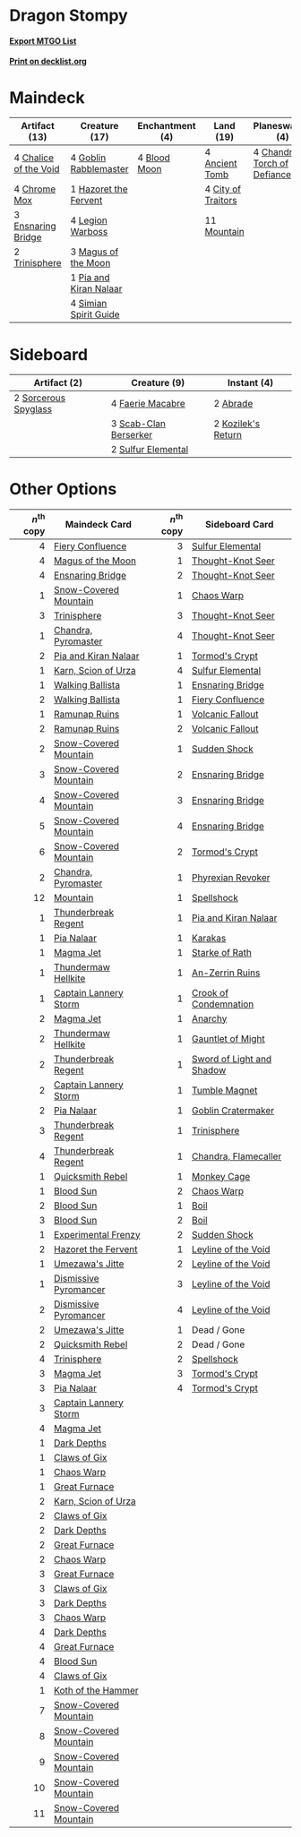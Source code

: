 # Dragon Stompy

#### [Export MTGO List](../collection/Dragon%20Stompy/Dragon%20Stompy.txt)
#### [Print on decklist.org](http://decklist.org/?deckmain=4%09Ancient%20Tomb%0A4%09Blood%20Moon%0A4%09Chalice%20of%20the%20Void%0A4%09Chandra,%20Torch%20of%20Defiance%0A4%09Chrome%20Mox%0A4%09City%20of%20Traitors%0A3%09Ensnaring%20Bridge%0A3%09Fiery%20Confluence%0A4%09Goblin%20Rabblemaster%0A1%09Hazoret%20the%20Fervent%0A4%09Legion%20Warboss%0A3%09Magus%20of%20the%20Moon%0A11%09Mountain%0A1%09Pia%20and%20Kiran%20Nalaar%0A4%09Simian%20Spirit%20Guide%0A2%09Trinisphere&deckside=2%09Abrade%0A4%09Faerie%20Macabre%0A2%09Kozilek's%20Return%0A3%09Scab-Clan%20Berserker%0A2%09Sorcerous%20Spyglass%0A2%09Sulfur%20Elemental)
# Maindeck

|                                         Artifact (13)                                          |                                          Creature (17)                                          |                                    Enchantment (4)                                    |                                          Land (19)                                          |                                           Planeswalker (4)                                            |                                         Sorcery (3)                                         |
|------------------------------------------------------------------------------------------------|-------------------------------------------------------------------------------------------------|---------------------------------------------------------------------------------------|---------------------------------------------------------------------------------------------|-------------------------------------------------------------------------------------------------------|---------------------------------------------------------------------------------------------|
|4 [Chalice of the Void](http://gatherer.wizards.com/Pages/Card/Details.aspx?multiverseid=370411)|4 [Goblin Rabblemaster](http://gatherer.wizards.com/Pages/Card/Details.aspx?multiverseid=438486) |4 [Blood Moon](http://gatherer.wizards.com/Pages/Card/Details.aspx?multiverseid=370419)|4 [Ancient Tomb](http://gatherer.wizards.com/Pages/Card/Details.aspx?multiverseid=382842)    |4 [Chandra, Torch of Defiance](http://gatherer.wizards.com/Pages/Card/Details.aspx?multiverseid=417683)|3 [Fiery Confluence](http://gatherer.wizards.com/Pages/Card/Details.aspx?multiverseid=446834)|
|4 [Chrome Mox](http://gatherer.wizards.com/Pages/Card/Details.aspx?multiverseid=413761)         |1 [Hazoret the Fervent](http://gatherer.wizards.com/Pages/Card/Details.aspx?multiverseid=429886) |                                                                                       |4 [City of Traitors](http://gatherer.wizards.com/Pages/Card/Details.aspx?multiverseid=397543)|                                                                                                       |                                                                                             |
|3 [Ensnaring Bridge](http://gatherer.wizards.com/Pages/Card/Details.aspx?multiverseid=442213)   |4 [Legion Warboss](http://gatherer.wizards.com/Pages/Card/Details.aspx?multiverseid=452859)      |                                                                                       |11 [Mountain](http://gatherer.wizards.com/Pages/Card/Details.aspx?multiverseid=439604)       |                                                                                                       |                                                                                             |
|2 [Trinisphere](http://gatherer.wizards.com/Pages/Card/Details.aspx?multiverseid=425823)        |3 [Magus of the Moon](http://gatherer.wizards.com/Pages/Card/Details.aspx?multiverseid=438704)   |                                                                                       |                                                                                             |                                                                                                       |                                                                                             |
|                                                                                                |1 [Pia and Kiran Nalaar](http://gatherer.wizards.com/Pages/Card/Details.aspx?multiverseid=442783)|                                                                                       |                                                                                             |                                                                                                       |                                                                                             |
|                                                                                                |4 [Simian Spirit Guide](http://gatherer.wizards.com/Pages/Card/Details.aspx?multiverseid=442137) |                                                                                       |                                                                                             |                                                                                                       |                                                                                             |


# Sideboard

|                                         Artifact (2)                                          |                                          Creature (9)                                          |                                         Instant (4)                                         |
|-----------------------------------------------------------------------------------------------|------------------------------------------------------------------------------------------------|---------------------------------------------------------------------------------------------|
|2 [Sorcerous Spyglass](http://gatherer.wizards.com/Pages/Card/Details.aspx?multiverseid=435407)|4 [Faerie Macabre](http://gatherer.wizards.com/Pages/Card/Details.aspx?multiverseid=370410)     |2 [Abrade](http://gatherer.wizards.com/Pages/Card/Details.aspx?multiverseid=430772)          |
|                                                                                               |3 [Scab-Clan Berserker](http://gatherer.wizards.com/Pages/Card/Details.aspx?multiverseid=398461)|2 [Kozilek's Return](http://gatherer.wizards.com/Pages/Card/Details.aspx?multiverseid=407608)|
|                                                                                               |2 [Sulfur Elemental](http://gatherer.wizards.com/Pages/Card/Details.aspx?multiverseid=122416)   |                                                                                             |


# Other Options

|*n*<sup>th</sup> copy|                                         Maindeck Card                                          |*n*<sup>th</sup> copy|                                           Sideboard Card                                           |
|--------------------:|------------------------------------------------------------------------------------------------|--------------------:|----------------------------------------------------------------------------------------------------|
|                    4|[Fiery Confluence](http://gatherer.wizards.com/Pages/Card/Details.aspx?multiverseid=446834)     |                    3|[Sulfur Elemental](http://gatherer.wizards.com/Pages/Card/Details.aspx?multiverseid=122416)         |
|                    4|[Magus of the Moon](http://gatherer.wizards.com/Pages/Card/Details.aspx?multiverseid=438704)    |                    1|[Thought-Knot Seer](http://gatherer.wizards.com/Pages/Card/Details.aspx?multiverseid=407519)        |
|                    4|[Ensnaring Bridge](http://gatherer.wizards.com/Pages/Card/Details.aspx?multiverseid=442213)     |                    2|[Thought-Knot Seer](http://gatherer.wizards.com/Pages/Card/Details.aspx?multiverseid=407519)        |
|                    1|[Snow-Covered Mountain](http://gatherer.wizards.com/Pages/Card/Details.aspx?multiverseid=184814)|                    1|[Chaos Warp](http://gatherer.wizards.com/Pages/Card/Details.aspx?multiverseid=382883)               |
|                    3|[Trinisphere](http://gatherer.wizards.com/Pages/Card/Details.aspx?multiverseid=425823)          |                    3|[Thought-Knot Seer](http://gatherer.wizards.com/Pages/Card/Details.aspx?multiverseid=407519)        |
|                    1|[Chandra, Pyromaster](http://gatherer.wizards.com/Pages/Card/Details.aspx?multiverseid=430581)  |                    4|[Thought-Knot Seer](http://gatherer.wizards.com/Pages/Card/Details.aspx?multiverseid=407519)        |
|                    2|[Pia and Kiran Nalaar](http://gatherer.wizards.com/Pages/Card/Details.aspx?multiverseid=442783) |                    1|[Tormod's Crypt](http://gatherer.wizards.com/Pages/Card/Details.aspx?multiverseid=389723)           |
|                    1|[Karn, Scion of Urza](http://gatherer.wizards.com/Pages/Card/Details.aspx?multiverseid=442889)  |                    4|[Sulfur Elemental](http://gatherer.wizards.com/Pages/Card/Details.aspx?multiverseid=122416)         |
|                    1|[Walking Ballista](http://gatherer.wizards.com/Pages/Card/Details.aspx?multiverseid=423848)     |                    1|[Ensnaring Bridge](http://gatherer.wizards.com/Pages/Card/Details.aspx?multiverseid=442213)         |
|                    2|[Walking Ballista](http://gatherer.wizards.com/Pages/Card/Details.aspx?multiverseid=423848)     |                    1|[Fiery Confluence](http://gatherer.wizards.com/Pages/Card/Details.aspx?multiverseid=446834)         |
|                    1|[Ramunap Ruins](http://gatherer.wizards.com/Pages/Card/Details.aspx?multiverseid=430870)        |                    1|[Volcanic Fallout](http://gatherer.wizards.com/Pages/Card/Details.aspx?multiverseid=382401)         |
|                    2|[Ramunap Ruins](http://gatherer.wizards.com/Pages/Card/Details.aspx?multiverseid=430870)        |                    2|[Volcanic Fallout](http://gatherer.wizards.com/Pages/Card/Details.aspx?multiverseid=382401)         |
|                    2|[Snow-Covered Mountain](http://gatherer.wizards.com/Pages/Card/Details.aspx?multiverseid=184814)|                    1|[Sudden Shock](http://gatherer.wizards.com/Pages/Card/Details.aspx?multiverseid=370388)             |
|                    3|[Snow-Covered Mountain](http://gatherer.wizards.com/Pages/Card/Details.aspx?multiverseid=184814)|                    2|[Ensnaring Bridge](http://gatherer.wizards.com/Pages/Card/Details.aspx?multiverseid=442213)         |
|                    4|[Snow-Covered Mountain](http://gatherer.wizards.com/Pages/Card/Details.aspx?multiverseid=184814)|                    3|[Ensnaring Bridge](http://gatherer.wizards.com/Pages/Card/Details.aspx?multiverseid=442213)         |
|                    5|[Snow-Covered Mountain](http://gatherer.wizards.com/Pages/Card/Details.aspx?multiverseid=184814)|                    4|[Ensnaring Bridge](http://gatherer.wizards.com/Pages/Card/Details.aspx?multiverseid=442213)         |
|                    6|[Snow-Covered Mountain](http://gatherer.wizards.com/Pages/Card/Details.aspx?multiverseid=184814)|                    2|[Tormod's Crypt](http://gatherer.wizards.com/Pages/Card/Details.aspx?multiverseid=389723)           |
|                    2|[Chandra, Pyromaster](http://gatherer.wizards.com/Pages/Card/Details.aspx?multiverseid=430581)  |                    1|[Phyrexian Revoker](http://gatherer.wizards.com/Pages/Card/Details.aspx?multiverseid=220589)        |
|                   12|[Mountain](http://gatherer.wizards.com/Pages/Card/Details.aspx?multiverseid=439604)             |                    1|[Spellshock](http://gatherer.wizards.com/Pages/Card/Details.aspx?multiverseid=397489)               |
|                    1|[Thunderbreak Regent](http://gatherer.wizards.com/Pages/Card/Details.aspx?multiverseid=394730)  |                    1|[Pia and Kiran Nalaar](http://gatherer.wizards.com/Pages/Card/Details.aspx?multiverseid=442783)     |
|                    1|[Pia Nalaar](http://gatherer.wizards.com/Pages/Card/Details.aspx?multiverseid=417697)           |                    1|[Karakas](http://gatherer.wizards.com/Pages/Card/Details.aspx?multiverseid=201198)                  |
|                    1|[Magma Jet](http://gatherer.wizards.com/Pages/Card/Details.aspx?multiverseid=425925)            |                    1|[Starke of Rath](http://gatherer.wizards.com/Pages/Card/Details.aspx?multiverseid=397432)           |
|                    1|[Thundermaw Hellkite](http://gatherer.wizards.com/Pages/Card/Details.aspx?multiverseid=438715)  |                    1|[An-Zerrin Ruins](http://gatherer.wizards.com/Pages/Card/Details.aspx?multiverseid=184586)          |
|                    1|[Captain Lannery Storm](http://gatherer.wizards.com/Pages/Card/Details.aspx?multiverseid=435290)|                    1|[Crook of Condemnation](http://gatherer.wizards.com/Pages/Card/Details.aspx?multiverseid=430848)    |
|                    2|[Magma Jet](http://gatherer.wizards.com/Pages/Card/Details.aspx?multiverseid=425925)            |                    1|[Anarchy](http://gatherer.wizards.com/Pages/Card/Details.aspx?multiverseid=184600)                  |
|                    2|[Thundermaw Hellkite](http://gatherer.wizards.com/Pages/Card/Details.aspx?multiverseid=438715)  |                    1|[Gauntlet of Might](http://gatherer.wizards.com/Pages/Card/Details.aspx?multiverseid=202629)        |
|                    2|[Thunderbreak Regent](http://gatherer.wizards.com/Pages/Card/Details.aspx?multiverseid=394730)  |                    1|[Sword of Light and Shadow](http://gatherer.wizards.com/Pages/Card/Details.aspx?multiverseid=370455)|
|                    2|[Captain Lannery Storm](http://gatherer.wizards.com/Pages/Card/Details.aspx?multiverseid=435290)|                    1|[Tumble Magnet](http://gatherer.wizards.com/Pages/Card/Details.aspx?multiverseid=397755)            |
|                    2|[Pia Nalaar](http://gatherer.wizards.com/Pages/Card/Details.aspx?multiverseid=417697)           |                    1|[Goblin Cratermaker](http://gatherer.wizards.com/Pages/Card/Details.aspx?multiverseid=452853)       |
|                    3|[Thunderbreak Regent](http://gatherer.wizards.com/Pages/Card/Details.aspx?multiverseid=394730)  |                    1|[Trinisphere](http://gatherer.wizards.com/Pages/Card/Details.aspx?multiverseid=425823)              |
|                    4|[Thunderbreak Regent](http://gatherer.wizards.com/Pages/Card/Details.aspx?multiverseid=394730)  |                    1|[Chandra, Flamecaller](http://gatherer.wizards.com/Pages/Card/Details.aspx?multiverseid=407614)     |
|                    1|[Quicksmith Rebel](http://gatherer.wizards.com/Pages/Card/Details.aspx?multiverseid=423760)     |                    1|[Monkey Cage](http://gatherer.wizards.com/Pages/Card/Details.aspx?multiverseid=19878)               |
|                    1|[Blood Sun](http://gatherer.wizards.com/Pages/Card/Details.aspx?multiverseid=439749)            |                    2|[Chaos Warp](http://gatherer.wizards.com/Pages/Card/Details.aspx?multiverseid=382883)               |
|                    2|[Blood Sun](http://gatherer.wizards.com/Pages/Card/Details.aspx?multiverseid=439749)            |                    1|[Boil](http://gatherer.wizards.com/Pages/Card/Details.aspx?multiverseid=430682)                     |
|                    3|[Blood Sun](http://gatherer.wizards.com/Pages/Card/Details.aspx?multiverseid=439749)            |                    2|[Boil](http://gatherer.wizards.com/Pages/Card/Details.aspx?multiverseid=430682)                     |
|                    1|[Experimental Frenzy](http://gatherer.wizards.com/Pages/Card/Details.aspx?multiverseid=452849)  |                    2|[Sudden Shock](http://gatherer.wizards.com/Pages/Card/Details.aspx?multiverseid=370388)             |
|                    2|[Hazoret the Fervent](http://gatherer.wizards.com/Pages/Card/Details.aspx?multiverseid=429886)  |                    1|[Leyline of the Void](http://gatherer.wizards.com/Pages/Card/Details.aspx?multiverseid=205013)      |
|                    1|[Umezawa's Jitte](http://gatherer.wizards.com/Pages/Card/Details.aspx?multiverseid=416756)      |                    2|[Leyline of the Void](http://gatherer.wizards.com/Pages/Card/Details.aspx?multiverseid=205013)      |
|                    1|[Dismissive Pyromancer](http://gatherer.wizards.com/Pages/Card/Details.aspx?multiverseid=447272)|                    3|[Leyline of the Void](http://gatherer.wizards.com/Pages/Card/Details.aspx?multiverseid=205013)      |
|                    2|[Dismissive Pyromancer](http://gatherer.wizards.com/Pages/Card/Details.aspx?multiverseid=447272)|                    4|[Leyline of the Void](http://gatherer.wizards.com/Pages/Card/Details.aspx?multiverseid=205013)      |
|                    2|[Umezawa's Jitte](http://gatherer.wizards.com/Pages/Card/Details.aspx?multiverseid=416756)      |                    1|Dead / Gone                                                                                         |
|                    2|[Quicksmith Rebel](http://gatherer.wizards.com/Pages/Card/Details.aspx?multiverseid=423760)     |                    2|Dead / Gone                                                                                         |
|                    4|[Trinisphere](http://gatherer.wizards.com/Pages/Card/Details.aspx?multiverseid=425823)          |                    2|[Spellshock](http://gatherer.wizards.com/Pages/Card/Details.aspx?multiverseid=397489)               |
|                    3|[Magma Jet](http://gatherer.wizards.com/Pages/Card/Details.aspx?multiverseid=425925)            |                    3|[Tormod's Crypt](http://gatherer.wizards.com/Pages/Card/Details.aspx?multiverseid=389723)           |
|                    3|[Pia Nalaar](http://gatherer.wizards.com/Pages/Card/Details.aspx?multiverseid=417697)           |                    4|[Tormod's Crypt](http://gatherer.wizards.com/Pages/Card/Details.aspx?multiverseid=389723)           |
|                    3|[Captain Lannery Storm](http://gatherer.wizards.com/Pages/Card/Details.aspx?multiverseid=435290)|                     |                                                                                                    |
|                    4|[Magma Jet](http://gatherer.wizards.com/Pages/Card/Details.aspx?multiverseid=425925)            |                     |                                                                                                    |
|                    1|[Dark Depths](http://gatherer.wizards.com/Pages/Card/Details.aspx?multiverseid=416746)          |                     |                                                                                                    |
|                    1|[Claws of Gix](http://gatherer.wizards.com/Pages/Card/Details.aspx?multiverseid=8890)           |                     |                                                                                                    |
|                    1|[Chaos Warp](http://gatherer.wizards.com/Pages/Card/Details.aspx?multiverseid=382883)           |                     |                                                                                                    |
|                    1|[Great Furnace](http://gatherer.wizards.com/Pages/Card/Details.aspx?multiverseid=205284)        |                     |                                                                                                    |
|                    2|[Karn, Scion of Urza](http://gatherer.wizards.com/Pages/Card/Details.aspx?multiverseid=442889)  |                     |                                                                                                    |
|                    2|[Claws of Gix](http://gatherer.wizards.com/Pages/Card/Details.aspx?multiverseid=8890)           |                     |                                                                                                    |
|                    2|[Dark Depths](http://gatherer.wizards.com/Pages/Card/Details.aspx?multiverseid=416746)          |                     |                                                                                                    |
|                    2|[Great Furnace](http://gatherer.wizards.com/Pages/Card/Details.aspx?multiverseid=205284)        |                     |                                                                                                    |
|                    2|[Chaos Warp](http://gatherer.wizards.com/Pages/Card/Details.aspx?multiverseid=382883)           |                     |                                                                                                    |
|                    3|[Great Furnace](http://gatherer.wizards.com/Pages/Card/Details.aspx?multiverseid=205284)        |                     |                                                                                                    |
|                    3|[Claws of Gix](http://gatherer.wizards.com/Pages/Card/Details.aspx?multiverseid=8890)           |                     |                                                                                                    |
|                    3|[Dark Depths](http://gatherer.wizards.com/Pages/Card/Details.aspx?multiverseid=416746)          |                     |                                                                                                    |
|                    3|[Chaos Warp](http://gatherer.wizards.com/Pages/Card/Details.aspx?multiverseid=382883)           |                     |                                                                                                    |
|                    4|[Dark Depths](http://gatherer.wizards.com/Pages/Card/Details.aspx?multiverseid=416746)          |                     |                                                                                                    |
|                    4|[Great Furnace](http://gatherer.wizards.com/Pages/Card/Details.aspx?multiverseid=205284)        |                     |                                                                                                    |
|                    4|[Blood Sun](http://gatherer.wizards.com/Pages/Card/Details.aspx?multiverseid=439749)            |                     |                                                                                                    |
|                    4|[Claws of Gix](http://gatherer.wizards.com/Pages/Card/Details.aspx?multiverseid=8890)           |                     |                                                                                                    |
|                    1|[Koth of the Hammer](http://gatherer.wizards.com/Pages/Card/Details.aspx?multiverseid=266362)   |                     |                                                                                                    |
|                    7|[Snow-Covered Mountain](http://gatherer.wizards.com/Pages/Card/Details.aspx?multiverseid=184814)|                     |                                                                                                    |
|                    8|[Snow-Covered Mountain](http://gatherer.wizards.com/Pages/Card/Details.aspx?multiverseid=184814)|                     |                                                                                                    |
|                    9|[Snow-Covered Mountain](http://gatherer.wizards.com/Pages/Card/Details.aspx?multiverseid=184814)|                     |                                                                                                    |
|                   10|[Snow-Covered Mountain](http://gatherer.wizards.com/Pages/Card/Details.aspx?multiverseid=184814)|                     |                                                                                                    |
|                   11|[Snow-Covered Mountain](http://gatherer.wizards.com/Pages/Card/Details.aspx?multiverseid=184814)|                     |                                                                                                    |

